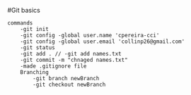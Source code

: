 #Git basics
    
    commands
        -git init
        -git config -global user.name 'cpereira-cci'
        -git config -global user.email 'collinp26@gmail.com'
        -git status
        -git add . // -git add names.txt
        -git commit -m "chnaged names.txt"
        -made .gitignore file
        Branching
            -git branch newBranch
            -git checkout newBranch
